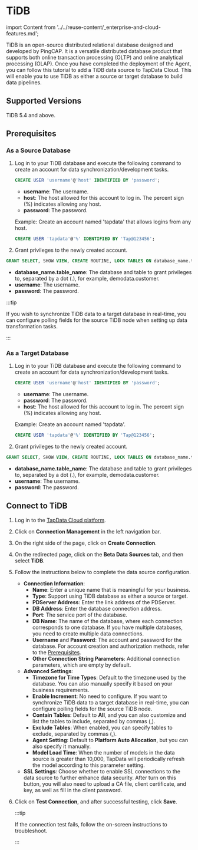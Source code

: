 # TiDB

import Content from '../../reuse-content/_enterprise-and-cloud-features.md';

<Content />

TiDB is an open-source distributed relational database designed and developed by PingCAP. It is a versatile distributed database product that supports both online transaction processing (OLTP) and online analytical processing (OLAP). Once you have completed the deployment of the Agent, you can follow this tutorial to add a TiDB data source to TapData Cloud. This will enable you to use TiDB as either a source or target database to build data pipelines.

## Supported Versions

TiDB 5.4 and above.

## <span id="prerequisite">Prerequisites</span>

### As a Source Database

1. Log in to your TiDB database and execute the following command to create an account for data synchronization/development tasks.

   ```sql
   CREATE USER 'username'@'host' IDENTIFIED BY 'password';
   ```

   * **username**: The username.
   * **host**: The host allowed for this account to log in. The percent sign (%) indicates allowing any host.
   * **password**: The password.

   Example: Create an account named 'tapdata' that allows logins from any host.

   ```sql
   CREATE USER 'tapdata'@'%' IDENTIFIED BY 'Tap@123456';
   ```

2. Grant privileges to the newly created account.

```sql
GRANT SELECT, SHOW VIEW, CREATE ROUTINE, LOCK TABLES ON database_name.table_name TO 'username' IDENTIFIED BY 'password';
```

* **database_name.table_name**: The database and table to grant privileges to, separated by a dot (.), for example, demodata.customer.
* **username**: The username.
* **password**: The password.

:::tip

If you wish to synchronize TiDB data to a target database in real-time, you can configure polling fields for the source TiDB node when setting up data transformation tasks.

:::

### As a Target Database

1. Log in to your TiDB database and execute the following command to create an account for data synchronization/development tasks.

   ```sql
   CREATE USER 'username'@'host' IDENTIFIED BY 'password';
   ```

   * **username**: The username.
   * **password**: The password.
   * **host**: The host allowed for this account to log in. The percent sign (%) indicates allowing any host.

   Example: Create an account named 'tapdata'.

   ```sql
   CREATE USER 'tapdata'@'%' IDENTIFIED BY 'Tap@123456';
   ```

2. Grant privileges to the newly created account.

```sql
GRANT SELECT, SHOW VIEW, CREATE ROUTINE, LOCK TABLES ON database_name.table_name TO 'username' IDENTIFIED BY 'password';
```

* **database_name.table_name**: The database and table to grant privileges to, separated by a dot (.), for example, demodata.customer.
* **username**: The username.
* **password**: The password.

## Connect to TiDB

1. Log in to the [TapData Cloud platform](https://cloud.tapdata.net/console/v3/).

2. Click on **Connection Management** in the left navigation bar.

3. On the right side of the page, click on **Create Connection**.

4. On the redirected page, click on the **Beta Data Sources** tab, and then select **TiDB**.

5. Follow the instructions below to complete the data source configuration.

   * **Connection Information**:
      * **Name**: Enter a unique name that is meaningful for your business.
      * **Type**: Support using TiDB database as either a source or target.
      * **PDServer Address**: Enter the link address of the PDServer.
      * **DB Address**: Enter the database connection address.
      * **Port**: The service port of the database.
      * **DB Name**: The name of the database, where each connection corresponds to one database. If you have multiple databases, you need to create multiple data connections.
      * **Username** and **Password**: The account and password for the database. For account creation and authorization methods, refer to the [Prerequisites](#prerequisite).
      * **Other Connection String Parameters**: Additional connection parameters, which are empty by default.
   * **Advanced Settings**:
      * **Timezone for Time Types**: Default to the timezone used by the database. You can also manually specify it based on your business requirements.
      * **Enable Increment**: No need to configure. If you want to synchronize TiDB data to a target database in real-time, you can configure polling fields for the source TiDB node.
      * **Contain Tables**: Default to **All**, and you can also customize and list the tables to include, separated by commas (,).
      * **Exclude Tables**: When enabled, you can specify tables to exclude, separated by commas (,).
      * **Agent Setting**: Default to **Platform Auto Allocation**, but you can also specify it manually.
      * **Model Load Time**: When the number of models in the data source is greater than 10,000, TapData will periodically refresh the model according to this parameter setting.
   * **SSL Settings**: Choose whether to enable SSL connections to the data source to further enhance data security. After turn on this button, you will also need to upload a CA file, client certificate, and key, as well as fill in the client password.
   
6. Click on **Test Connection**, and after successful testing, click **Save**.

   :::tip

   If the connection test fails, follow the on-screen instructions to troubleshoot.

   :::
